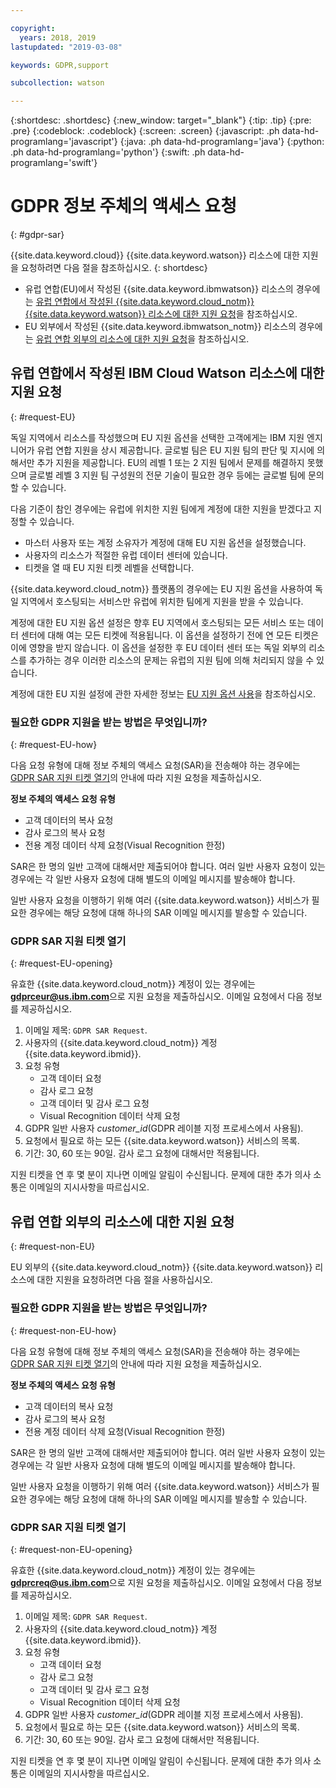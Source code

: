 ```yaml
---

copyright:
  years: 2018, 2019
lastupdated: "2019-03-08"

keywords: GDPR,support

subcollection: watson

---
```


{:shortdesc: .shortdesc}
{:new_window: target="_blank"}
{:tip: .tip}
{:pre: .pre}
{:codeblock: .codeblock}
{:screen: .screen}
{:javascript: .ph data-hd-programlang='javascript'}
{:java: .ph data-hd-programlang='java'}
{:python: .ph data-hd-programlang='python'}
{:swift: .ph data-hd-programlang='swift'}

# GDPR 정보 주체의 액세스 요청
{: #gdpr-sar}

{{site.data.keyword.cloud}} {{site.data.keyword.watson}} 리소스에 대한 지원을 요청하려면 다음 절을 참조하십시오.
{: shortdesc}

-   유럽 연합(EU)에서 작성된 {{site.data.keyword.ibmwatson}} 리소스의 경우에는 [유럽 연합에서 작성된 {{site.data.keyword.cloud_notm}} {{site.data.keyword.watson}} 리소스에 대한 지원 요청](#request-EU)을 참조하십시오. 
-   EU 외부에서 작성된 {{site.data.keyword.ibmwatson_notm}} 리소스의 경우에는 [유럽 연합 외부의 리소스에 대한 지원 요청](#request-non-EU)을 참조하십시오. 

## 유럽 연합에서 작성된 IBM Cloud Watson 리소스에 대한 지원 요청
{: #request-EU}

독일 지역에서 리소스를 작성했으며 EU 지원 옵션을 선택한 고객에게는 IBM 지원 엔지니어가 유럽 연합 지원을 상시 제공합니다. 글로벌 팀은 EU 지원 팀의 판단 및 지시에 의해서만 추가 지원을 제공합니다. EU의 레벨 1 또는 2 지원 팀에서 문제를 해결하지 못했으며 글로벌 레벨 3 지원 팀 구성원의 전문 기술이 필요한 경우 등에는 글로벌 팀에 문의할 수 있습니다. 

다음 기준이 참인 경우에는 유럽에 위치한 지원 팀에게 계정에 대한 지원을 받겠다고 지정할 수 있습니다. 

-   마스터 사용자 또는 계정 소유자가 계정에 대해 EU 지원 옵션을 설정했습니다. 
-   사용자의 리소스가 적절한 유럽 데이터 센터에 있습니다. 
-   티켓을 열 때 EU 지원 티켓 레벨을 선택합니다. 

{{site.data.keyword.cloud_notm}} 플랫폼의 경우에는 EU 지원 옵션을 사용하여 독일 지역에서 호스팅되는 서비스만 유럽에 위치한 팀에게 지원을 받을 수 있습니다. 

계정에 대한 EU 지원 옵션 설정은 향후 EU 지역에서 호스팅되는 모든 서비스 또는 데이터 센터에 대해 여는 모든 티켓에 적용됩니다. 이 옵션을 설정하기 전에 연 모든 티켓은 이에 영향을 받지 않습니다. 이 옵션을 설정한 후 EU 데이터 센터 또는 독일 외부의 리소스를 추가하는 경우 이러한 리소스의 문제는 유럽의 지원 팀에 의해 처리되지 않을 수 있습니다. 

계정에 대한 EU 지원 설정에 관한 자세한 정보는 [EU 지원 옵션 사용](/docs/account?topic=account-eu-hipaa-supported#eu-hipaa-supported)을 참조하십시오. 

### 필요한 GDPR 지원을 받는 방법은 무엇입니까?
{: #request-EU-how}

다음 요청 유형에 대해 정보 주체의 액세스 요청(SAR)을 전송해야 하는 경우에는 [GDPR SAR 지원 티켓 열기](#request-EU-opening)의 안내에 따라 지원 요청을 제출하십시오. 

**정보 주체의 액세스 요청 유형**

-   고객 데이터의 복사 요청
-   감사 로그의 복사 요청
-   전용 계정 데이터 삭제 요청(Visual Recognition 한정)

SAR은 한 명의 일반 고객에 대해서만 제출되어야 합니다. 여러 일반 사용자 요청이 있는 경우에는 각 일반 사용자 요청에 대해 별도의 이메일 메시지를 발송해야 합니다. 

일반 사용자 요청을 이행하기 위해 여러 {{site.data.keyword.watson}} 서비스가 필요한 경우에는 해당 요청에 대해 하나의 SAR 이메일 메시지를 발송할 수 있습니다. 

### GDPR SAR 지원 티켓 열기
{: #request-EU-opening}

유효한 {{site.data.keyword.cloud_notm}} 계정이 있는 경우에는 **gdprceur@us.ibm.com**으로 지원 요청을 제출하십시오. 이메일 요청에서 다음 정보를 제공하십시오. 

1.  이메일 제목: `GDPR SAR Request`. 
1.  사용자의 {{site.data.keyword.cloud_notm}} 계정 {{site.data.keyword.ibmid}}. 
1.  요청 유형
    -   고객 데이터 요청
    -   감사 로그 요청
    -   고객 데이터 및 감사 로그 요청
    -   Visual Recognition 데이터 삭제 요청
1.  GDPR 일반 사용자 *customer_id*(GDPR 레이블 지정 프로세스에서 사용됨). 
1.  요청에서 필요로 하는 모든 {{site.data.keyword.watson}} 서비스의 목록. 
1.  기간: 30, 60 또는 90일. 감사 로그 요청에 대해서만 적용됩니다. 

지원 티켓을 연 후 몇 분이 지나면 이메일 알림이 수신됩니다. 문제에 대한 추가 의사 소통은 이메일의 지시사항을 따르십시오. 

## 유럽 연합 외부의 리소스에 대한 지원 요청
{: #request-non-EU}

EU 외부의 {{site.data.keyword.cloud_notm}} {{site.data.keyword.watson}} 리소스에 대한 지원을 요청하려면 다음 절을 사용하십시오. 

### 필요한 GDPR 지원을 받는 방법은 무엇입니까?
{: #request-non-EU-how}

다음 요청 유형에 대해 정보 주체의 액세스 요청(SAR)을 전송해야 하는 경우에는 [GDPR SAR 지원 티켓 열기](#request-non-EU-opening)의 안내에 따라 지원 요청을 제출하십시오. 

**정보 주체의 액세스 요청 유형**

-   고객 데이터의 복사 요청
-   감사 로그의 복사 요청
-   전용 계정 데이터 삭제 요청(Visual Recognition 한정)

SAR은 한 명의 일반 고객에 대해서만 제출되어야 합니다. 여러 일반 사용자 요청이 있는 경우에는 각 일반 사용자 요청에 대해 별도의 이메일 메시지를 발송해야 합니다. 

일반 사용자 요청을 이행하기 위해 여러 {{site.data.keyword.watson}} 서비스가 필요한 경우에는 해당 요청에 대해 하나의 SAR 이메일 메시지를 발송할 수 있습니다. 

### GDPR SAR 지원 티켓 열기
{: #request-non-EU-opening}

유효한 {{site.data.keyword.cloud_notm}} 계정이 있는 경우에는 **gdprcreq@us.ibm.com**으로 지원 요청을 제출하십시오. 이메일 요청에서 다음 정보를 제공하십시오. 

1.  이메일 제목: `GDPR SAR Request`. 
1.  사용자의 {{site.data.keyword.cloud_notm}} 계정 {{site.data.keyword.ibmid}}. 
1.  요청 유형
    -   고객 데이터 요청
    -   감사 로그 요청
    -   고객 데이터 및 감사 로그 요청
    -   Visual Recognition 데이터 삭제 요청
1.  GDPR 일반 사용자 *customer_id*(GDPR 레이블 지정 프로세스에서 사용됨). 
1.  요청에서 필요로 하는 모든 {{site.data.keyword.watson}} 서비스의 목록. 
1.  기간: 30, 60 또는 90일. 감사 로그 요청에 대해서만 적용됩니다. 

지원 티켓을 연 후 몇 분이 지나면 이메일 알림이 수신됩니다. 문제에 대한 추가 의사 소통은 이메일의 지시사항을 따르십시오. 
